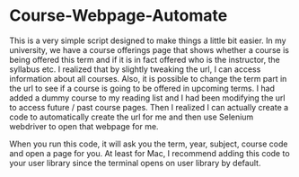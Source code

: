 # Course-Webpage-Automate
This is a very simple script designed to make things a little bit easier. 
In my university, we have a course offerings page that shows whether a course is being offered this term and if it is in fact offered who is the instructor, the syllabus etc.
I realized that by slightly tweaking the url, I can access information about all courses. Also, it is possible to change the term part in the url to see if a course is going to be offered in upcoming terms.
I had added a dummy course to my reading list and I had been modifying the url to access future / past course pages.
Then I realized I can actually create a code to automatically create the url for me and then use Selenium webdriver to open that webpage for me.

When you run this code, it will ask you the term, year, subject, course code and open a page for you.
At least for Mac, I recommend adding this code to your user library since the terminal opens on user library by default.
